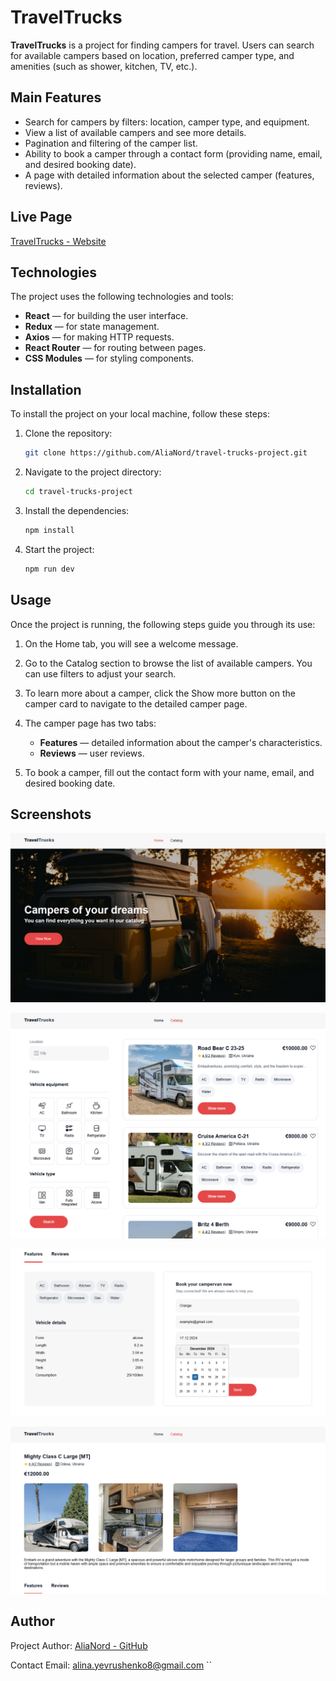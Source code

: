 # TravelTrucks

**TravelTrucks** is a project for finding campers for travel. Users can search for available campers based on location, preferred camper type, and amenities (such as shower, kitchen, TV, etc.).

## Main Features

- Search for campers by filters: location, camper type, and equipment.
- View a list of available campers and see more details.
- Pagination and filtering of the camper list.
- Ability to book a camper through a contact form (providing name, email, and desired booking date).
- A page with detailed information about the selected camper (features, reviews).

## Live Page

[TravelTrucks - Website](https://travel-trucks-project-amber.vercel.app/)

## Technologies

The project uses the following technologies and tools:

- **React** — for building the user interface.
- **Redux** — for state management.
- **Axios** — for making HTTP requests.
- **React Router** — for routing between pages.
- **CSS Modules** — for styling components.

## Installation

To install the project on your local machine, follow these steps:

1. Clone the repository:

   ```bash
   git clone https://github.com/AliaNord/travel-trucks-project.git
   ```

2. Navigate to the project directory:

   ```bash
   cd travel-trucks-project
   ```

3. Install the dependencies:
   ```bash
   npm install
   ```
4. Start the project:
   ```bash
   npm run dev
   ```

## Usage

Once the project is running, the following steps guide you through its use:

1. On the Home tab, you will see a welcome message.
2. Go to the Catalog section to browse the list of available campers. You can use filters to adjust your search.
3. To learn more about a camper, click the Show more button on the camper card to navigate to the detailed camper page.
4. The camper page has two tabs:

   - **Features** — detailed information about the camper's characteristics.
   - **Reviews** — user reviews.

5. To book a camper, fill out the contact form with your name, email, and desired booking date.

## Screenshots

![TravelTrucks Homepage](./src/assets/screenshots/preview1.png)

![TravelTrucks Catalog](./src/assets/screenshots/preview2.png)

![TravelTrucks Features ](./src/assets/screenshots/preview3.png)

![TravelTrucks Details](./src/assets/screenshots/preview4.png)

## Author

Project Author: [AliaNord - GitHub](https://github.com/AliaNord)

Contact Email: alina.yevrushenko8@gmail.com
``
